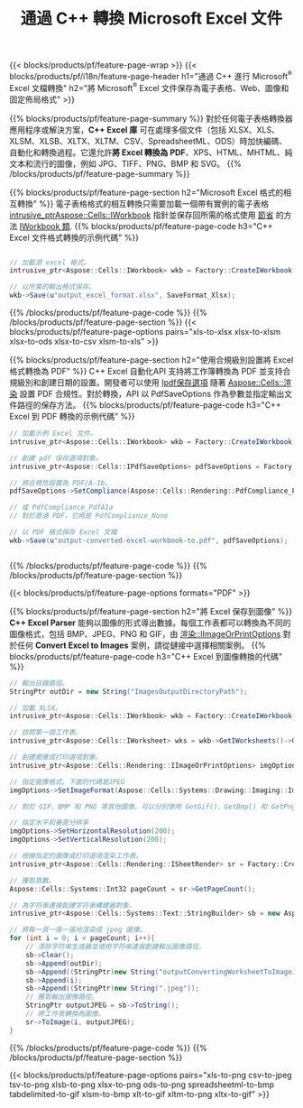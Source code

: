 ﻿---
title: 通過 C++ 轉換 Microsoft Excel 文件 
url: /zh-hant/cpp/conversion/
description: 只需幾行 C++ 代碼，即可將 Excel XLS、XLSX、ODS、CSV 轉換為 PDF、XPS、HTML、JPEG 和其他格式。
---
{{< blocks/products/pf/feature-page-wrap >}}
{{< blocks/products/pf/i18n/feature-page-header h1="通過 C++ 進行 Microsoft<sup>&reg;</sup> Excel 文檔轉換" h2="將 Microsoft<sup>&reg;</sup> Excel 文件保存為電子表格、Web、圖像和固定佈局格式" >}}

{{% blocks/products/pf/feature-page-summary %}}
對於任何電子表格轉換器應用程序或解決方案，**C++ Excel 庫** 可在處理多個文件（包括 XLSX、XLS、XLSM、XLSB、XLTX、XLTM、CSV、SpreadsheetML、ODS）時加快編碼、自動化和轉換過程。它還允許**將 Excel 轉換為 PDF**、XPS、HTML、MHTML、純文本和流行的圖像，例如 JPG、TIFF、PNG、BMP 和 SVG。
{{% /blocks/products/pf/feature-page-summary %}}

{{% blocks/products/pf/feature-page-section h2="Microsoft Excel 格式的相互轉換" %}}
電子表格格式的相互轉換只需要加載一個帶有實例的電子表格 [ intrusive_ptr<Aspose::Cells::IWorkbook>](https://apireference.aspose.com/cells/cpp/class/aspose.cells.i_workbook) 指針並保存回所需的格式使用 [節省](https://apireference.aspose.com/cells/cpp/class/aspose.cells.i_workbook#a9460f52a2dec8f4bf623a4905167d997) 的方法 [IWorkbook 類](https://apireference.aspose.com/cells/cpp/class/aspose.cells.i_workbook).
{{% blocks/products/pf/feature-page-code h3="C++ Excel 文件格式轉換的示例代碼" %}}

```cs

// 加載源 excel 格式。
intrusive_ptr<Aspose::Cells::IWorkbook> wkb = Factory::CreateIWorkbook(u"src_excel_file.xls");

// 以所需的輸出格式保存。
wkb->Save(u"output_excel_format.xlsx", SaveFormat_Xlsx);


```
{{% /blocks/products/pf/feature-page-code %}}
{{% /blocks/products/pf/feature-page-section %}}
{{< blocks/products/pf/feature-page-options pairs="xls-to-xlsx xlsx-to-xlsm xlsx-to-ods xlsx-to-csv xlsm-to-xls" >}}


{{% blocks/products/pf/feature-page-section h2="使用合規級別設置將 Excel 格式轉換為 PDF" %}}
C++ Excel 自動化API 支持將工作簿轉換為 PDF 並支持合規級別和創建日期的設置。開發者可以使用 [Ipdf保存選項](https://apireference.aspose.com/cells/cpp/class/aspose.cells.i_pdf_save_options) 隨著 [Aspose::Cells::渲染](https://apireference.aspose.com/cells/cpp/namespace/aspose.cells.rendering) 設置 PDF 合規性。對於轉換，API 以 PdfSaveOptions 作為參數並指定輸出文件路徑的保存方法。 
{{% blocks/products/pf/feature-page-code h3="C++ Excel 到 PDF 轉換的示例代碼" %}}

```cs
// 加載示例 Excel 文件。
intrusive_ptr<Aspose::Cells::IWorkbook> wkb = Factory::CreateIWorkbook(u"sample-convert-excel-to.pdf");

// 創建 pdf 保存選項對象。
intrusive_ptr<Aspose::Cells::IPdfSaveOptions> pdfSaveOptions = Factory::CreateIPdfSaveOptions();

// 將合規性設置為 PDF/A-1b。
pdfSaveOptions->SetCompliance(Aspose::Cells::Rendering::PdfCompliance_PdfA1b);

// 或 PdfCompliance_PdfA1a 
// 對於普通 PDF，它將是 PdfCompliance_None

// 以 PDF 格式保存 Excel 文檔
wkb->Save(u"output-converted-excel-workbook-to.pdf", pdfSaveOptions);



```
{{% /blocks/products/pf/feature-page-code %}}
{{% /blocks/products/pf/feature-page-section %}}

{{< blocks/products/pf/feature-page-options formats="PDF" >}}

{{% blocks/products/pf/feature-page-section h2="將 Excel 保存到圖像" %}}
**C++ Excel Parser** 能夠以圖像的形式導出數據。每個工作表都可以轉換為不同的圖像格式，包括 BMP、JPEG、PNG 和 GIF，由 [渲染::IImageOrPrintOptions](https://apireference.aspose.com/cells/cpp/class/aspose.cells.rendering.i_image_or_print_options).對於任何 **Convert Excel to Images** 案例，請從鏈接中選擇相關案例。
{{% blocks/products/pf/feature-page-code h3="C++ Excel 到圖像轉換的代碼" %}}

```cs
// 輸出目錄路徑。
StringPtr outDir = new String("ImagesOutputDirectoryPath");

// 加載 XLSX。
intrusive_ptr<Aspose::Cells::IWorkbook> wkb = Factory::CreateIWorkbook(u"source-excel-file.xlsx");

// 訪問第一個工作表。
intrusive_ptr<Aspose::Cells::IWorksheet> wks = wkb->GetIWorksheets()->GetObjectByIndex(0);

// 創建圖像或打印選項對象。
intrusive_ptr<Aspose::Cells::Rendering::IImageOrPrintOptions> imgOptions = Factory::CreateIImageOrPrintOptions();

// 指定圖像格式。下面的代碼是JPEG
imgOptions->SetImageFormat(Aspose::Cells::Systems::Drawing::Imaging::ImageFormat::GetJpeg());

// 對於 GIF、BMP 和 PNG 等其他圖像，可以分別使用 GetGif()、GetBmp() 和 GetPng() 

// 指定水平和垂直分辨率
imgOptions->SetHorizontalResolution(200);
imgOptions->SetVerticalResolution(200);

// 根據指定的圖像或打印選項渲染工作表。
intrusive_ptr<Aspose::Cells::Rendering::ISheetRender> sr = Factory::CreateISheetRender(wks, imgOptions);

// 獲取頁數。
Aspose::Cells::Systems::Int32 pageCount = sr->GetPageCount();

// 為字符串連接創建字符串構建器對象。
intrusive_ptr<Aspose::Cells::Systems::Text::StringBuilder> sb = new Aspose::Cells::Systems::Text::StringBuilder();

// 將每一頁一張一張地渲染成 jpeg 圖像。
for (int i = 0; i < pageCount; i++){
	// 清除字符串生成器並使用字符串連接創建輸出圖像路徑。
	sb->Clear();
	sb->Append(outDir);
	sb->Append((StringPtr)new String("outputConvertingWorksheetToImageJPEG_"));
	sb->Append(i);
	sb->Append((StringPtr)new String(".jpeg"));
	// 獲取輸出圖像路徑。
	StringPtr outputJPEG = sb->ToString();
	// 將工作表轉換為圖像。
	sr->ToImage(i, outputJPEG);
}

```
{{% /blocks/products/pf/feature-page-code %}}
{{% /blocks/products/pf/feature-page-section %}}

{{< blocks/products/pf/feature-page-options pairs="xls-to-png csv-to-jpeg tsv-to-png xlsb-to-png xlsx-to-png ods-to-png spreadsheetml-to-bmp tabdelimited-to-gif xlsm-to-bmp xlt-to-gif xltm-to-png xltx-to-gif" >}}